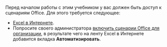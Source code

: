 Перед началом работы с этим учебником у вас должен быть доступ к сценариям Office. Для этого требуется следующее:

- [Excel в Интернете](https://www.office.com/launch/excel).
- Попросите своего администратора [включить сценарии Office для организации](https://support.office.com/article/office-scripts-settings-in-m365-19d3c51a-6ca2-40ab-978d-60fa49554dcf), в результате чего на ленту Excel в Интернете добавится вкладка **Автоматизировать**.